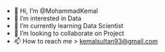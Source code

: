 - 👋 Hi, I’m @MohammadKemal
- 👀 I’m interested in Data
- 🌱 I’m currently learning Data Scientist
- 💞️ I’m looking to collaborate on Project
- 📫 How to reach me > kemalsultan93@gmail.com

<!---
MohammadKemal/MohammadKemal is a ✨ special ✨ repository because its `README.md` (this file) appears on your GitHub profile.
You can click the Preview link to take a look at your changes.
--->
